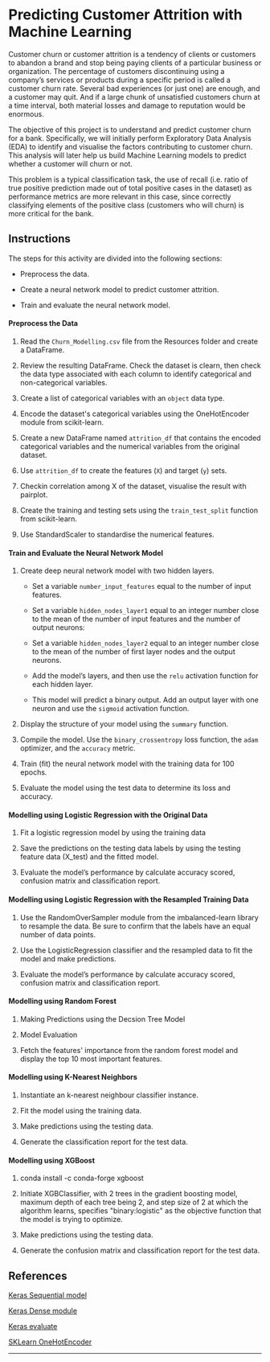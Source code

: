 # Predicting Customer Attrition with Machine Learning

Customer churn or customer attrition is a tendency of clients or customers to abandon a brand and stop being paying clients of a particular business or organization. The percentage of customers discontinuing using a company’s services or products during a specific period is called a customer churn rate. Several bad experiences (or just one) are enough, and a customer may quit. And if a large chunk of unsatisfied customers churn at a time interval, both material losses and damage to reputation would be enormous.

The objective of this project is to understand and predict customer churn for a bank. Specifically, we will initially perform Exploratory Data Analysis (EDA) to identify and visualise the factors contributing to customer churn. This analysis will later help us build Machine Learning models to predict whether a customer will churn or not.

This problem is a typical classification task, the use of recall (i.e. ratio of true positive prediction made out of total positive cases in the dataset) as performance metrics are more relevant in this case, since correctly classifying elements of the positive class (customers who will churn) is more critical for the bank.

## Instructions

The steps for this activity are divided into the following sections:

* Preprocess the data.

* Create a neural network model to predict customer attrition.

* Train and evaluate the neural network model.

#### Preprocess the Data

1. Read the `Churn_Modelling.csv` file from the Resources folder and create a DataFrame.

2. Review the resulting DataFrame. Check the dataset is clearn, then check the data type associated with each column to identify categorical and non-categorical variables.

3. Create a list of categorical variables with an `object` data type.

4. Encode the dataset's categorical variables using the OneHotEncoder module from scikit-learn.

5. Create a new DataFrame named `attrition_df` that contains the encoded categorical variables and the numerical variables from the original dataset.

6. Use `attrition_df` to create the features (`X`) and target (`y`) sets.

7. Checkin correlation among X of the dataset, visualise the result with pairplot.

8. Create the training and testing sets using the `train_test_split` function from scikit-learn.

9. Use StandardScaler to standardise the numerical features.

#### Train and Evaluate the Neural Network Model

1. Create deep neural network model with two hidden layers.

   * Set a variable `number_input_features` equal to the number of input features.

   * Set a variable `hidden_nodes_layer1` equal to an integer number close to the mean of the number of input features and the number of output neurons:

   * Set a variable `hidden_nodes_layer2` equal to an integer number close to the mean of the number of first layer nodes and the output neurons.

   * Add the model’s layers, and then use the `relu` activation function for each hidden layer.
 
   * This model will predict a binary output. Add an output layer with one neuron and use the `sigmoid` activation function.

2. Display the structure of your model using the `summary` function.

3. Compile the model. Use the `binary_crossentropy` loss function, the `adam` optimizer, and the `accuracy` metric.

4. Train (fit) the neural network model with the training data for 100 epochs.

5. Evaluate the model using the test data to determine its loss and accuracy.

#### Modelling using Logistic Regression with the Original Data

1. Fit a logistic regression model by using the training data

2. Save the predictions on the testing data labels by using the testing feature data (X_test) and the fitted model.

3. Evaluate the model’s performance by calculate accuracy scored, confusion matrix and classification report.

#### Modelling using Logistic Regression with the Resampled Training Data

1. Use the RandomOverSampler module from the imbalanced-learn library to resample the data. Be sure to confirm that the labels have an equal number of data points.

2. Use the LogisticRegression classifier and the resampled data to fit the model and make predictions.

3. Evaluate the model’s performance by calculate accuracy scored, confusion matrix and classification report.

#### Modelling using Random Forest

1. Making Predictions using the Decsion Tree Model

2. Model Evaluation

3. Fetch the features' importance from the random forest model and display the top 10 most important features.

#### Modelling using K-Nearest Neighbors

1. Instantiate an k-nearest neighbour classifier instance.

2. Fit the model using the training data.

3. Make predictions using the testing data.

4. Generate the classification report for the test data.

#### Modelling using XGBoost

1. conda install -c conda-forge xgboost

2. Initiate XGBClassifier, with 2 trees in the gradient boosting model, maximum depth of each tree being 2, and step size of 2 at which the algorithm learns, specifies "binary:logistic" as the objective function that the model is trying to optimize.

3. Make predictions using the testing data.

4. Generate the confusion matrix and classification report for the test data.

## References

[Keras Sequential model](https://keras.io/api/models/sequential/)

[Keras Dense module](https://keras.io/api/layers/core_layers/dense/)

[Keras evaluate](https://keras.io/api/models/model_training_apis/)

[SKLearn OneHotEncoder](https://scikit-learn.org/stable/modules/generated/sklearn.preprocessing.OneHotEncoder.html)

---


